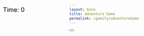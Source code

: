 ```yaml
---
layout: base
title: Adventure Game
permalink: /gamify/adventureGame
---
```


<style>
#custom-prompt {
    display: none;
    position: fixed;
    top: 50%;
    left: 50%;
    transform: translate(-50%, -50%);
    background-color: #f0f8ff; /* Light blue background */
    border-radius: 12px;
    border: 1px solid #87ceeb; /* Sky blue border */
    padding: 25px;
    width: 400px;
    max-width: 90%;
    box-shadow: 0px 8px 20px rgba(0, 0, 0, 0.15);
    z-index: 1000;
}

#custom-prompt-box {
    text-align: center;
    position: relative;
    padding: 40px 20px 20px; /* Extra padding at the top for the close button */
}


#custom-prompt-message {
    margin-bottom: 20px;
    font-size: 18px;
    font-weight: bold;
    color: #4682b4; /* Steel blue text color */
}

#custom-prompt-input {
    width: 90%;
    padding: 12px;
    border: 1px solid #87ceeb; /* Sky blue border */
    border-radius: 8px;
    margin-bottom: 20px;
    font-size: 16px;
    color: #333; /* Darker text for input */
    background-color: #ffffff; /* White input background */
    box-shadow: inset 0px 2px 4px rgba(0, 0, 0, 0.1);
}

#custom-prompt-submit {
    padding: 12px 25px;
    background-color: #4682b4; /* Steel blue button background */
    color: white;
    border: none;
    border-radius: 8px;
    cursor: pointer;
    font-size: 16px;
    font-weight: bold;
    transition: background-color 0.3s ease-in-out, transform 0.2s ease;
}

#custom-prompt-submit:hover {
    background-color: #5a9bd3; /* Slightly lighter blue */
    transform: scale(1.05);
}

#custom-prompt-close {
    position: absolute;
    top: 10px;
    right: 10px;
    font-size: 20px;
    font-weight: bold;
    color: #87ceeb; /* Sky blue close button */
    background: none;
    border: none;
    cursor: pointer;
    transition: color 0.2s ease-in-out, transform 0.2s ease;
    line-height: 1;
}

#custom-prompt-close:hover {
    color: #4682b4; /* Steel blue on hover */
    transform: scale(1.2); /* Slight grow effect */
}



</style>
<div id="score" style="position: absolute; top: 75px; left: 10px; color: black; font-size: 20px; background-color: white;">
   Time: <span id="timeScore">0</span>
</div>

<div id="gameContainer">
    <canvas id='gameCanvas'></canvas>
</div>

<div id="custom-alert" class="custom-alert">
    <button onclick="closeCustomAlert()" id="custom-alert-message"></button>
</div>

<div id="custom-prompt" style="display: none;">
    <div id="custom-prompt-box">
        <button id="custom-prompt-close" onclick="closeCustomPrompt()">✕</button>
        <p id="custom-prompt-message"></p>
        <input type="text" id="custom-prompt-input" placeholder="Type your answer here..." />
        <button id="custom-prompt-submit">Submit</button>
    </div>
</div>


<script type="module">
    import GameControl from '{{site.baseurl}}/assets/js/adventureGame/GameControl.js';
    import { showCustomPrompt, closeCustomPrompt, submitAnswer } from '{{site.baseurl}}/assets/js/adventureGame/PromptHandler.js';
    import { getStats } from '{{site.baseurl}}/assets/js/adventureGame/StatsManager.js';

    const path = "{{site.baseurl}}";
    GameControl.start(path);
    GameControl.startTimer()

    window.submitAnswer = submitAnswer;
    window.showCustomPrompt = showCustomPrompt;
    window.closeCustomPrompt = closeCustomPrompt;

    window.onload = function() {
        getStats();
    };
</script>
